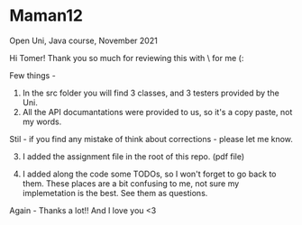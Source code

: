 # Maman12
Open Uni, Java course, November 2021


Hi Tomer! 
Thank you so much for reviewing this with \ for me (:

Few things - 
1. In the src folder you will find 3 classes, and 3 testers provided by the Uni.
2. All the API documantations were provided to us, so it's a copy paste, not my words.

Stil - if you find any mistake of think about corrections - please let me know.

3. I added the assignment file in the root of this repo. (pdf file)

4. I added along the code some TODOs, so I won't forget to go back to them.
These places are a bit confusing to me, not sure my implemetation is the best.
See them as questions.


Again - Thanks a lot!!
And I love you <3
